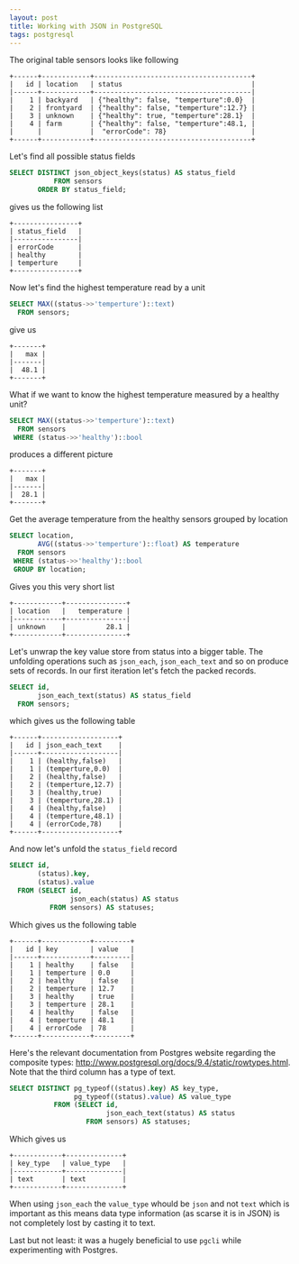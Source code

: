 ```yaml
---
layout: post
title: Working with JSON in PostgreSQL
tags: postgresql
---
```


The original table sensors looks like following

    +------+------------+---------------------------------------+
    |   id | location   | status                                |
    |------+------------+---------------------------------------|
    |    1 | backyard   | {"healthy": false, "temperture":0.0}  |
    |    2 | frontyard  | {"healthy": false, "temperture":12.7} |
    |    3 | unknown    | {"healthy": true, "temperture":28.1}  |
    |    4 | farm       | {"healthy": false, "temperture":48.1, |
    |      |            |  "errorCode": 78}                     |
    +------+------------+---------------------------------------+

Let's find all possible status fields

```sql
SELECT DISTINCT json_object_keys(status) AS status_field
           FROM sensors
       ORDER BY status_field;
```

gives us the following list

    +----------------+
    | status_field   |
    |----------------|
    | errorCode      |
    | healthy        |
    | temperture     |
    +----------------+

Now let's find the highest temperature read by a unit

```sql
SELECT MAX((status->>'temperture')::text)
  FROM sensors;
```

give us

    +-------+
    |   max |
    |-------|
    |  48.1 |
    +-------+


What if we want to know the highest temperature measured by a healthy unit?

```sql
SELECT MAX((status->>'temperture')::text)
  FROM sensors
 WHERE (status->>'healthy')::bool
```

produces a different picture

    +-------+
    |   max |
    |-------|
    |  28.1 |
    +-------+

Get the average temperature from the healthy sensors grouped by location

```sql
SELECT location,
       AVG((status->>'temperture')::float) AS temperature
  FROM sensors
 WHERE (status->>'healthy')::bool
 GROUP BY location;
```

Gives you this very short list

    +------------+---------------+
    | location   |   temperature |
    |------------+---------------|
    | unknown    |          28.1 |
    +------------+---------------+

Let's unwrap the key value store from status into a bigger table. The unfolding operations such as `json_each`, `json_each_text` and so on produce sets of records. In our first iteration let's fetch the packed records.

```sql
SELECT id,
       json_each_text(status) AS status_field
  FROM sensors;
```

which gives us the following table

    +------+-------------------+
    |   id | json_each_text    |
    |------+-------------------|
    |    1 | (healthy,false)   |
    |    1 | (temperture,0.0)  |
    |    2 | (healthy,false)   |
    |    2 | (temperture,12.7) |
    |    3 | (healthy,true)    |
    |    3 | (temperture,28.1) |
    |    4 | (healthy,false)   |
    |    4 | (temperture,48.1) |
    |    4 | (errorCode,78)    |
    +------+-------------------+

And now let's unfold the `status_field` record

```sql
SELECT id,
       (status).key,
       (status).value
  FROM (SELECT id,
               json_each(status) AS status
          FROM sensors) AS statuses;
```

Which gives us the following table

    +------+------------+---------+
    |   id | key        | value   |
    |------+------------+---------|
    |    1 | healthy    | false   |
    |    1 | temperture | 0.0     |
    |    2 | healthy    | false   |
    |    2 | temperture | 12.7    |
    |    3 | healthy    | true    |
    |    3 | temperture | 28.1    |
    |    4 | healthy    | false   |
    |    4 | temperture | 48.1    |
    |    4 | errorCode  | 78      |
    +------+------------+---------+

Here's the relevant documentation from Postgres website regarding the composite types: http://www.postgresql.org/docs/9.4/static/rowtypes.html.
Note that the third column has a type of text.

```sql
SELECT DISTINCT pg_typeof((status).key) AS key_type,
                pg_typeof((status).value) AS value_type
           FROM (SELECT id,
                        json_each_text(status) AS status
                   FROM sensors) AS statuses;
```

Which gives us

    +------------+--------------+
    | key_type   | value_type   |
    |------------+--------------|
    | text       | text         |
    +------------+--------------+

When using `json_each` the `value_type` whould be `json` and not `text` which is important as this means data type information (as scarse it is in JSON) is not completely lost by casting it to text.

Last but not least: it was a hugely beneficial to use `pgcli` while experimenting with Postgres.
